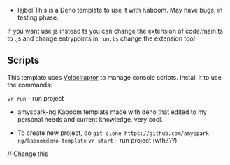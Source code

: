 - lajbel
  This is a Deno template to use it with Kaboom. May have bugs, in testing phase.

If you want use js instead ts you can change the extension of code/main.ts to .js and change entrypoints
in `run.ts` change the extension too!

## Scripts

This template uses [Velociraptor](https://velociraptor.run) to manage console scripts. Install it to use the commands:

`vr run` - run project

- amyspark-ng
  Kaboom template made with deno that edited to my personal needs and current knowledge, very cool.

- To create new project, do `git clone https://github.com/amyspark-ng/kaboomdeno-template`
  `vr start` - run project (wth???)

// Change this
